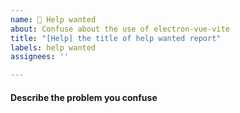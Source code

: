 ```yaml
---
name: 🥺 Help wanted
about: Confuse about the use of electron-vue-vite
title: "[Help] the title of help wanted report"
labels: help wanted
assignees: ''

---
```


#### Describe the problem you confuse
